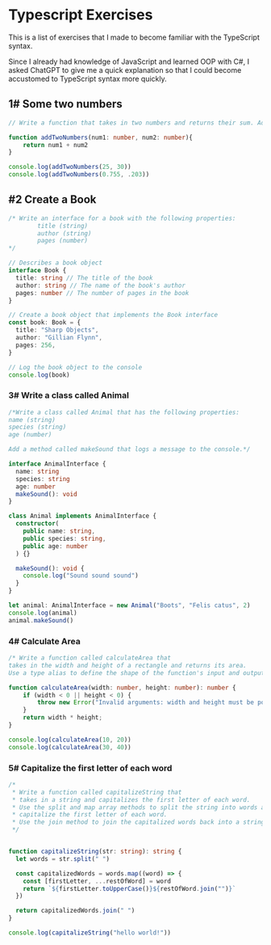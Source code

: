 
# Typescript Exercises
This is a list of exercises that I made to become familiar with the TypeScript syntax.

Since I already had knowledge of JavaScript and learned OOP with C#, I asked ChatGPT to give me a quick explanation so that I could become accustomed to TypeScript syntax more quickly. 


## 1# Some two numbers
```typescript
// Write a function that takes in two numbers and returns their sum. Add type annotations to the function's parameters and return value.

function addTwoNumbers(num1: number, num2: number){
    return num1 + num2
}

console.log(addTwoNumbers(25, 30))
console.log(addTwoNumbers(0.755, .203))
```

## #2 Create a Book 
```ts
/* Write an interface for a book with the following properties:
        title (string)
        author (string)
        pages (number)
*/

// Describes a book object
interface Book {
  title: string // The title of the book
  author: string // The name of the book's author
  pages: number // The number of pages in the book
}

// Create a book object that implements the Book interface
const book: Book = {
  title: "Sharp Objects",
  author: "Gillian Flynn",
  pages: 256,
}

// Log the book object to the console
console.log(book)

```

### 3# Write a class called Animal

```ts
/*Write a class called Animal that has the following properties:
name (string)
species (string)
age (number)

Add a method called makeSound that logs a message to the console.*/

interface AnimalInterface {
  name: string
  species: string
  age: number
  makeSound(): void
}

class Animal implements AnimalInterface {
  constructor(
    public name: string,
    public species: string,
    public age: number
  ) {}

  makeSound(): void {
    console.log("Sound sound sound")
  }
}

let animal: AnimalInterface = new Animal("Boots", "Felis catus", 2)
console.log(animal)
animal.makeSound()
```

### 4#  Calculate Area


```ts
/* Write a function called calculateArea that 
takes in the width and height of a rectangle and returns its area. 
Use a type alias to define the shape of the function's input and output. */

function calculateArea(width: number, height: number): number {
    if (width < 0 || height < 0) {
        throw new Error("Invalid arguments: width and height must be positive numbers.");
    }
    return width * height;
}

console.log(calculateArea(10, 20))
console.log(calculateArea(30, 40))

```




### 5# Capitalize the first letter of each word



```ts
/*
 * Write a function called capitalizeString that
 * takes in a string and capitalizes the first letter of each word.
 * Use the split and map array methods to split the string into words and
 * capitalize the first letter of each word.
 * Use the join method to join the capitalized words back into a string.
 */


function capitalizeString(str: string): string {
  let words = str.split(" ")

  const capitalizedWords = words.map((word) => {
    const [firstLetter, ...restOfWord] = word
    return `${firstLetter.toUpperCase()}${restOfWord.join("")}`
  })

  return capitalizedWords.join(" ")
}

console.log(capitalizeString("hello world!"))

```
